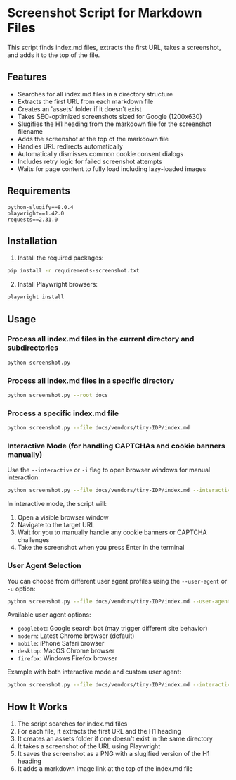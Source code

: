 # Screenshot Script for Markdown Files

This script finds index.md files, extracts the first URL, takes a screenshot, and adds it to the top of the file.

## Features

- Searches for all index.md files in a directory structure
- Extracts the first URL from each markdown file
- Creates an 'assets' folder if it doesn't exist
- Takes SEO-optimized screenshots sized for Google (1200x630)
- Slugifies the H1 heading from the markdown file for the screenshot filename
- Adds the screenshot at the top of the markdown file
- Handles URL redirects automatically
- Automatically dismisses common cookie consent dialogs
- Includes retry logic for failed screenshot attempts
- Waits for page content to fully load including lazy-loaded images

## Requirements

```
python-slugify==8.0.4
playwright==1.42.0
requests==2.31.0
```

## Installation

1. Install the required packages:

```bash
pip install -r requirements-screenshot.txt
```

2. Install Playwright browsers:

```bash
playwright install
```

## Usage

### Process all index.md files in the current directory and subdirectories

```bash
python screenshot.py
```

### Process all index.md files in a specific directory

```bash
python screenshot.py --root docs
```

### Process a specific index.md file

```bash
python screenshot.py --file docs/vendors/tiny-IDP/index.md
```

### Interactive Mode (for handling CAPTCHAs and cookie banners manually)

Use the `--interactive` or `-i` flag to open browser windows for manual interaction:

```bash
python screenshot.py --file docs/vendors/tiny-IDP/index.md --interactive
```

In interactive mode, the script will:
1. Open a visible browser window
2. Navigate to the target URL
3. Wait for you to manually handle any cookie banners or CAPTCHA challenges
4. Take the screenshot when you press Enter in the terminal

### User Agent Selection

You can choose from different user agent profiles using the `--user-agent` or `-u` option:

```bash
python screenshot.py --file docs/vendors/tiny-IDP/index.md --user-agent desktop
```

Available user agent options:
- `googlebot`: Google search bot (may trigger different site behavior)
- `modern`: Latest Chrome browser (default)
- `mobile`: iPhone Safari browser
- `desktop`: MacOS Chrome browser
- `firefox`: Windows Firefox browser

Example with both interactive mode and custom user agent:

```bash
python screenshot.py --file docs/vendors/tiny-IDP/index.md --interactive --user-agent firefox
```

## How It Works

1. The script searches for index.md files
2. For each file, it extracts the first URL and the H1 heading
3. It creates an assets folder if one doesn't exist in the same directory
4. It takes a screenshot of the URL using Playwright
5. It saves the screenshot as a PNG with a slugified version of the H1 heading
6. It adds a markdown image link at the top of the index.md file
